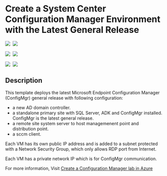 # Create a System Center Configuration Manager Environment with the Latest General Release

<IMG SRC="https://azurequickstartsservice.blob.core.windows.net/badges/sccm-currentbranch/PublicLastTestDate.svg" />&nbsp;
<IMG SRC="https://azurequickstartsservice.blob.core.windows.net/badges/sccm-currentbranch/PublicDeployment.svg" />&nbsp;

<IMG SRC="https://azurequickstartsservice.blob.core.windows.net/badges/sccm-currentbranch/FairfaxLastTestDate.svg" />&nbsp;
<IMG SRC="https://azurequickstartsservice.blob.core.windows.net/badges/sccm-currentbranch/FairfaxDeployment.svg" />&nbsp;

<IMG SRC="https://azurequickstartsservice.blob.core.windows.net/badges/sccm-currentbranch/BestPracticeResult.svg" />&nbsp;
<IMG SRC="https://azurequickstartsservice.blob.core.windows.net/badges/sccm-currentbranch/CredScanResult.svg" />&nbsp;

## Description

This template deploys the latest Microsoft Endpoint Configuration Manager (ConfigMgr) general release with following configuration: 

* a new AD domain controller. 
* a standalone primary site with SQL Server, ADK and ConfigMgr installed. ConfigMgr is the latest general release. 
* a remote site system server to host managemenent point and distribution point. 
* a sccm client.

Each VM has its own public IP address and is added to a subnet protected with a Network Security Group, which only allows RDP port from Internet. 

Each VM has a private network IP which is for ConfigMgr communication. 

For more information, Visit [Create a Configuration Manager lab in Azure](https://docs.microsoft.com/en-us/configmgr/core/get-started/azure-template)
